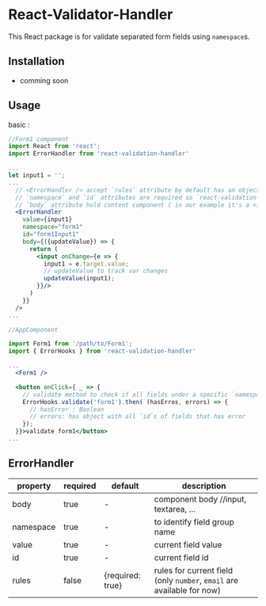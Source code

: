 # React-Validator-Handler

This React package is for validate separated form fields using `namespace`s. 

## Installation

- comming soon

## Usage

basic :

```jsx
//Form1 component
import React from 'react';
import ErrorHandler from 'react-validation-handler'

...
let input1 = '';
...
  // <ErrorHandler /> accept `rules` attribute by default has an object {required: true}
  // `namespace` and `id` attributes are required so `react-validation-handler` can track that specific instance
  // `body` attribute hold content component ( in our example it's a <input />)
  <ErrorHandler
    value={input1}
    namespace="form1"
    id="form1Input1"
    body={({updateValue}) => {
      return (
        <input onChange={e => {
          input1 = e.target.value;
          // updateValue to track var changes
          updateValue(input1);
        }}/> 
      )
    }}
  />
...

//AppComponent

import Form1 from '/path/to/Form1';
import { ErrorHooks } from 'react-validation-handler'

...
  <Form1 />

  <button onClick={ _ => {
    // validate method to check if all fields under a specific `namespace` are good
    ErrorHooks.validate('form1').then( (hasErros, errors) => {
      // hasError : Boolean
      // errors: has object with all `id`s of fields that has error
    });
  }}>validate form1</button>
...

```

## ErrorHandler

| property | required | default | description |
|---|---|---|---|
| body      | true  | -                | component body //input, textarea, ... |
| namespace | true  | -                | to identify field group name |
| value     | true  | -                | current field value |
| id        | true  | -                | current field id |
| rules     | false | {required: true} | rules for current field (only `number`, `email` are available for now) |
